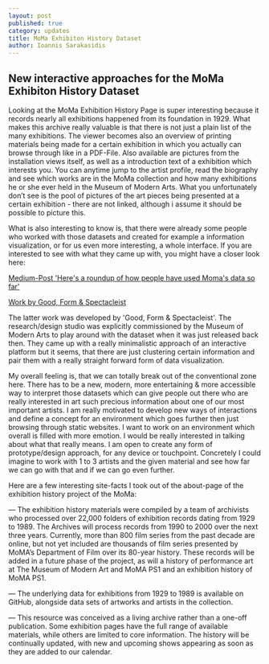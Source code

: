 ```yaml
---
layout: post
published: true
category: updates
title: MoMa Exhibiton History Dataset
author: Ioannis Sarakasidis
---
```

## New interactive approaches for the MoMa Exhibiton History Dataset

Looking at the MoMa Exhibition History Page is super interesting because it records nearly all exhibitions happened from its foundation in 1929. What makes this archive really valuable is that there is not just a plain list of the many exhibitions. The viewer becomes also an overview of printing materials being made for a certain exhibition in which you actually can browse through like in a PDF-File. Also available are pictures from the installation views itself, as well as a introduction text of a exhibition which interests you. You can anytime jump to the artist profile, read the biography and see which works are in the MoMa collection and how many exhibitions he or she ever held in the Museum of Modern Arts. What you unfortunately don’t see is the pool of pictures of the art pieces being presented at a certain exhibition - there are not linked, although i assume it should be possible to picture this. 

What is also interesting to know is, that there were already some people who worked with those datasets and created for example a information visualization, or for us even more interesting, a whole interface. If you are interested to see with what they came up with, you might have a closer look here: 

[Medium-Post 'Here's a roundup of how people have used Moma's data so far'](https://medium.com/@foe/here-s-a-roundup-of-how-people-have-used-our-data-so-far-80862e4ce220)

[Work by Good, Form & Spectacleist](https://spelunker.moma.org/departments/)

The latter work was developed by 'Good, Form & Spectacleist'. The research/design studio was explicitly commissioned by the Museum of Modern Arts to play around with the dataset when it was just released back then. They came up with a really minimalistic approach of an interactive platform but it seems, that there are just clustering certain information and pair them with a really straight forward form of data visualization.

My overall feeling is, that we can totally break out of the conventional zone here. There has to be a new, modern, more entertaining & more accessible way to interpret those datasets which can give people out there who are really interested in art such precious information about one of our  most important artists. I am really motivated to develop new ways of interactions and define a concept for an environment which goes further then just browsing through static websites. I want to work on an environment which overall is filled with more emotion. I would be really interested in talking about what that really means. I am open to create any form of prototype/design approach, for any device or touchpoint. Concretely I could imagine to work with 1 to 3 artists and the given material and see how far we can go with that and if we can go even further.

Here are a few interesting site-facts I took out of the about-page of the exhibition history project of the MoMa:

— The exhibition history materials were compiled by a team of archivists who processed over 22,000 folders of exhibition records dating from 1929 to 1989. The Archives will process records from 1990 to 2000 over the next three years. Currently, more than 800 film series from the past decade are online, but not yet included are thousands of film series presented by MoMA’s Department of Film over its 80-year history. These records will be added in a future phase of the project, as will a history of performance art at The Museum of Modern Art and MoMA PS1 and an exhibition history of MoMA PS1.

— The underlying data for exhibitions from 1929 to 1989 is available on GitHub, alongside data sets of artworks and artists in the collection.

— This resource was conceived as a living archive rather than a one-off publication. Some exhibition pages have the full range of available materials, while others are limited to core information. The history will be continually updated, with new and upcoming shows appearing as soon as they are added to our calendar.
